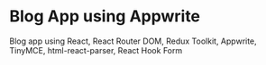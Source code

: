 # Blog App using Appwrite

Blog app using React, React Router DOM, Redux Toolkit, Appwrite, TinyMCE, html-react-parser, React Hook Form
